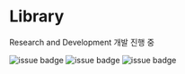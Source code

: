 # Library

Research and Development
개발 진행 중 

![issue badge](https://img.shields.io/badge/Language-Java-blue?style=flat&logo=Java)
![issue badge](https://img.shields.io/badge/Language-C++-red?style=flat&logo=C++)
![issue badge](https://img.shields.io/badge/Language-C-green?style=flat&logo=c&logoColor=FFFFFF)

